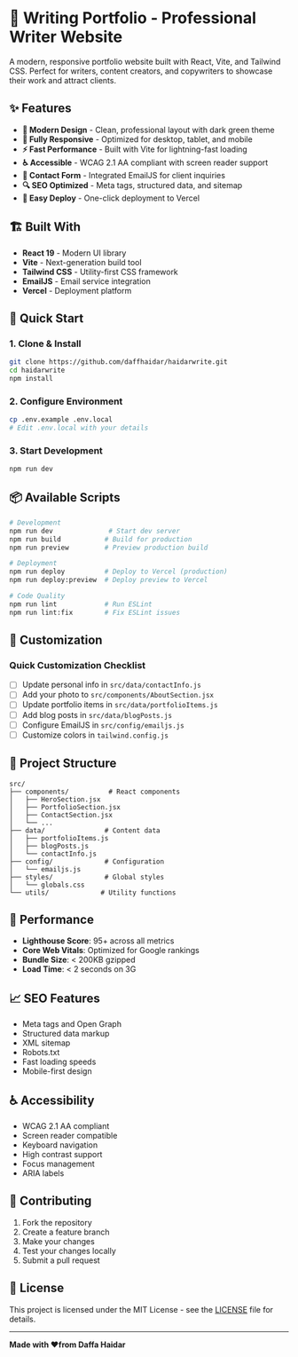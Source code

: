 # 📝 Writing Portfolio - Professional Writer Website

A modern, responsive portfolio website built with React, Vite, and Tailwind CSS. Perfect for writers, content creators, and copywriters to showcase their work and attract clients.

## ✨ Features

- **🎨 Modern Design** - Clean, professional layout with dark green theme
- **📱 Fully Responsive** - Optimized for desktop, tablet, and mobile
- **⚡ Fast Performance** - Built with Vite for lightning-fast loading
- **♿ Accessible** - WCAG 2.1 AA compliant with screen reader support
- **📧 Contact Form** - Integrated EmailJS for client inquiries
- **🔍 SEO Optimized** - Meta tags, structured data, and sitemap
- **🚀 Easy Deploy** - One-click deployment to Vercel

## 🏗️ Built With

- **React 19** - Modern UI library
- **Vite** - Next-generation build tool
- **Tailwind CSS** - Utility-first CSS framework
- **EmailJS** - Email service integration
- **Vercel** - Deployment platform

## 🚀 Quick Start

### 1. Clone & Install

```bash
git clone https://github.com/daffhaidar/haidarwrite.git
cd haidarwrite
npm install
```

### 2. Configure Environment

```bash
cp .env.example .env.local
# Edit .env.local with your details
```

### 3. Start Development

```bash
npm run dev
```

## 📦 Available Scripts

```bash
# Development
npm run dev              # Start dev server
npm run build           # Build for production
npm run preview         # Preview production build

# Deployment
npm run deploy          # Deploy to Vercel (production)
npm run deploy:preview  # Deploy preview to Vercel

# Code Quality
npm run lint            # Run ESLint
npm run lint:fix        # Fix ESLint issues
```

## 🎨 Customization

### Quick Customization Checklist

- [ ] Update personal info in `src/data/contactInfo.js`
- [ ] Add your photo to `src/components/AboutSection.jsx`
- [ ] Update portfolio items in `src/data/portfolioItems.js`
- [ ] Add blog posts in `src/data/blogPosts.js`
- [ ] Configure EmailJS in `src/config/emailjs.js`
- [ ] Customize colors in `tailwind.config.js`

## 📁 Project Structure

```
src/
├── components/          # React components
│   ├── HeroSection.jsx
│   ├── PortfolioSection.jsx
│   ├── ContactSection.jsx
│   └── ...
├── data/               # Content data
│   ├── portfolioItems.js
│   ├── blogPosts.js
│   └── contactInfo.js
├── config/             # Configuration
│   └── emailjs.js
├── styles/             # Global styles
│   └── globals.css
└── utils/             # Utility functions
```

## 🎯 Performance

- **Lighthouse Score**: 95+ across all metrics
- **Core Web Vitals**: Optimized for Google rankings
- **Bundle Size**: < 200KB gzipped
- **Load Time**: < 2 seconds on 3G

## 📈 SEO Features

- Meta tags and Open Graph
- Structured data markup
- XML sitemap
- Robots.txt
- Fast loading speeds
- Mobile-first design

## ♿ Accessibility

- WCAG 2.1 AA compliant
- Screen reader compatible
- Keyboard navigation
- High contrast support
- Focus management
- ARIA labels

## 🤝 Contributing

1. Fork the repository
2. Create a feature branch
3. Make your changes
4. Test your changes locally
5. Submit a pull request

## 📄 License

This project is licensed under the MIT License - see the [LICENSE](LICENSE) file for details.

---

**Made with ❤️from Daffa Haidar**
